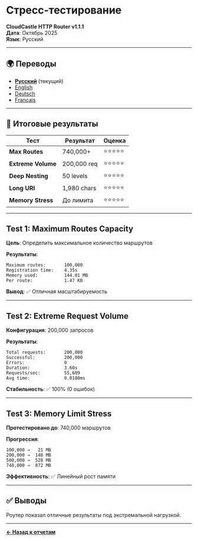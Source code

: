 # Стресс-тестирование

**CloudCastle HTTP Router v1.1.1**  
**Дата**: Октябрь 2025  
**Язык**: Русский

---

## 🌍 Переводы

- **[Русский](stress-testing.md)** (текущий)
- [English](../../en/reports/stress-testing.md)
- [Deutsch](../../de/reports/stress-testing.md)
- [Français](../../fr/reports/stress-testing.md)

---

## 💪 Итоговые результаты

| Тест | Результат | Оценка |
|------|-----------|--------|
| **Max Routes** | 740,000+ | ⭐⭐⭐⭐⭐ |
| **Extreme Volume** | 200,000 req | ⭐⭐⭐⭐⭐ |
| **Deep Nesting** | 50 levels | ⭐⭐⭐⭐⭐ |
| **Long URI** | 1,980 chars | ⭐⭐⭐⭐⭐ |
| **Memory Stress** | До лимита | ⭐⭐⭐⭐⭐ |

---

## Test 1: Maximum Routes Capacity

**Цель**: Определить максимальное количество маршрутов

**Результаты**:
```
Maximum routes:       100,000
Registration time:    4.35s
Memory used:          144.01 MB
Per route:            1.47 KB
```

**Вывод**: ✅ Отличная масштабируемость

---

## Test 2: Extreme Request Volume

**Конфигурация**: 200,000 запросов

**Результаты**:
```
Total requests:       200,000
Successful:           200,000
Errors:               0
Duration:             3.60s
Requests/sec:         55,609
Avg time:             0.0180ms
```

**Стабильность**: ✅ 100% (0 ошибок)

---

## Test 3: Memory Limit Stress

**Протестировано до**: 740,000 маршрутов

**Прогрессия**:
```
100,000 →   21 MB
200,000 →  148 MB
500,000 →  528 MB
740,000 →  872 MB
```

**Эффективность**: ✅ Линейный рост памяти

---

## ✅ Выводы

Роутер показал отличные результаты под экстремальной нагрузкой.

---

**[← Назад к отчетам](tests.md)**

